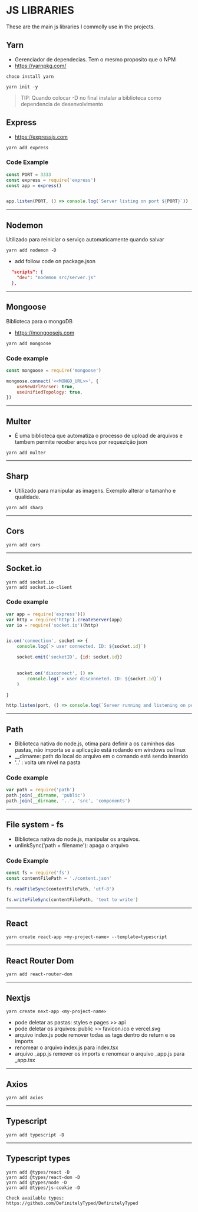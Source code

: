 
# JS LIBRARIES

These are the main js libraries I commolly use in the projects.


## Yarn

- Gerenciador de dependecias. Tem o mesmo proposito que o NPM
- https://yarnpkg.com/

```
choco install yarn
```
```
yarn init -y
```
> TIP: Quando colocar -D no final instalar a biblioteca como dependencia de desenvolvimento




## Express

- https://expressjs.com
```
yarn add express
```
### Code Example

```js
const PORT = 3333
const express = require('express')
const app = express()


app.listen(PORT, () => console.log(`Server listing on port ${PORT}`))
```


---

## Nodemon
Utilizado para reiniciar o serviço automaticamente quando salvar
```
yarn add nodemon -D
```

- add follow code on package.json
```json
  "scripts": {
    "dev": "nodemon src/server.js"
  },
```

---

## Mongoose
Biblioteca para o mongoDB
- https://mongoosejs.com
```
yarn add mongoose
```

### Code example
~~~js
const mongoose = require('mongoose')

mongoose.connect('<<MONGO_URL>>', {
    useNewUrlParser: true,
    useUnifiedTopology: true,
})
~~~
---


## Multer
- É uma biblioteca que automatiza o processo de upload de arquivos e tambem permite receber arquivos por requezição json
```
yarn add multer
```
---

## Sharp 

- Utilizado para manipular as imagens. Exemplo alterar o tamanho e qualidade.
```
yarn add sharp
```
---


## Cors

```
yarn add cors
```

---

## Socket.io

```
yarn add socket.io
yarn add socket.io-client
```

### Code example
```js
var app = require('express')()
var http = require('http').createServer(app)
var io = require('socket.io')(http)


io.on('connection', socket => {
    console.log(`> user connected. ID: ${socket.id}`)

    socket.emit('socketID', {id: socket.id})

    
    socket.on('disconnect', () => 
        console.log(`> user disconneted. ID: ${socket.id}`)
    )

}

http.listen(port, () => console.log(`Server running and listening on port: ${port}`));
```

---

## Path

- Biblioteca nativa do node.js, otima para definir a os caminhos das pastas, não importa se a aplicação está rodando em windows ou linux
- __dirname: path do local do arquivo em o comando está sendo inserido
- '..' : volta um nivel na pasta

### Code example

```js
var path = require('path')
path.join(__dirname, 'public')
path.join(__dirname, '..', 'src', 'components')
```
---

## File system - fs
- Biblioteca nativa do node.js, manipular os arquivos.
- unlinkSync('path + filename'): apaga o arquivo

### Code Example
```js
const fs = require('fs')
const contentFilePath = './content.json'

fs.readFileSync(contentFilePath, 'utf-8')

fs.writeFileSync(contentFilePath, 'text to write')
```
---

## React
```
yarn create react-app <my-project-name> --template=typescript
```
---
## React Router Dom
```
yarn add react-router-dom
```
---
## Nextjs
```
yarn create next-app <my-project-name>
```

- pode deletar as pastas:  styles e pages >> api
- pode deletar os arquivos: public >> favicon.ico e vercel.svg
- arquivo index.js pode remover todas as tags dentro do return e os imports
- renomear o arquivo index.js para index.tsx
- arquivo _app.js remover os imports e renomear o arquivo _app.js para _app.tsx


---
## Axios
```
yarn add axios
```
---
## Typescript
```
yarn add typescript -D
```
---
## Typescript types
```
yarn add @types/react -D
yarn add @types/react-dom -D
yarn add @types/node -D
yarn add @types/js-cookie -D

Check available types: https://github.com/DefinitelyTyped/DefinitelyTyped
```


